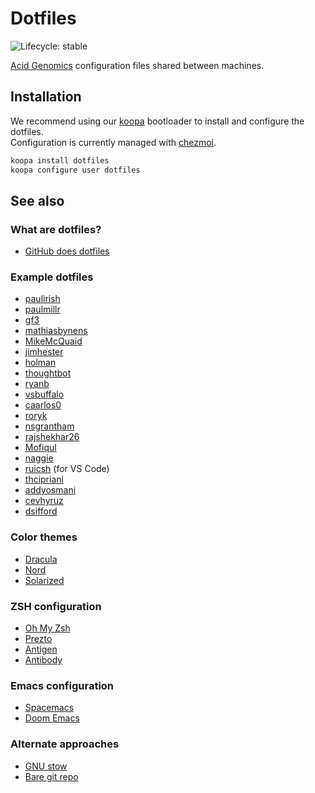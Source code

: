 # Dotfiles

![Lifecycle: stable](https://img.shields.io/badge/lifecycle-stable-brightgreen.svg)

[Acid Genomics][] configuration files shared between machines.

## Installation

We recommend using our [koopa][] bootloader to install and configure the dotfiles.  
Configuration is currently managed with [chezmoi][].

```sh
koopa install dotfiles
koopa configure user dotfiles
```

## See also

### What are dotfiles?

- [GitHub does dotfiles](https://dotfiles.github.io/)

### Example dotfiles

- [paulirish](https://github.com/paulirish/dotfiles)
- [paulmillr](https://github.com/paulmillr/dotfiles)
- [gf3](https://github.com/gf3/dotfiles)
- [mathiasbynens](https://github.com/mathiasbynens/dotfiles)
- [MikeMcQuaid](https://github.com/MikeMcQuaid/dotfiles)
- [jimhester](https://github.com/jimhester/dotfiles)
- [holman](https://github.com/holman/dotfiles)
- [thoughtbot](https://github.com/thoughtbot/dotfiles)
- [ryanb](https://github.com/ryanb/dotfiles)
- [vsbuffalo](https://github.com/vsbuffalo/dotfiles)
- [caarlos0](https://github.com/caarlos0/dotfiles)
- [roryk](https://github.com/roryk/dotfiles)
- [nsgrantham](https://github.com/nsgrantham/dotfiles)
- [rajshekhar26](https://github.com/rajshekhar26/dotfiles)
- [Mofiqul](https://github.com/Mofiqul/Dotfiles)
- [naggie](https://github.com/naggie/dotfiles)
- [ruicsh](https://github.com/ruicsh/dotfiles) (for VS Code)
- [thcipriani](https://github.com/thcipriani/dotfiles)
- [addyosmani](https://github.com/addyosmani/dotfiles)
- [cevhyruz](https://github.com/cevhyruz/dotfiles)
- [dsifford](https://github.com/dsifford/dotfiles)

### Color themes

- [Dracula](https://draculatheme.com/)
- [Nord](https://www.nordtheme.com/)
- [Solarized](https://ethanschoonover.com/solarized/)

### ZSH configuration

- [Oh My Zsh](https://ohmyz.sh/)
- [Prezto](https://github.com/sorin-ionescu/prezto)
- [Antigen](http://antigen.sharats.me/)
- [Antibody](https://getantibody.github.io/)

### Emacs configuration

- [Spacemacs](http://spacemacs.org/)
- [Doom Emacs](https://github.com/hlissner/doom-emacs)

### Alternate approaches

- [GNU stow](https://www.gnu.org/software/stow/)
- [Bare git repo](https://www.atlassian.com/git/tutorials/dotfiles)

[acid genomics]: https://acidgenomics.com/
[chezmoi]: https://www.chezmoi.io/
[koopa]: https://koopa.acidgenomics.com/
